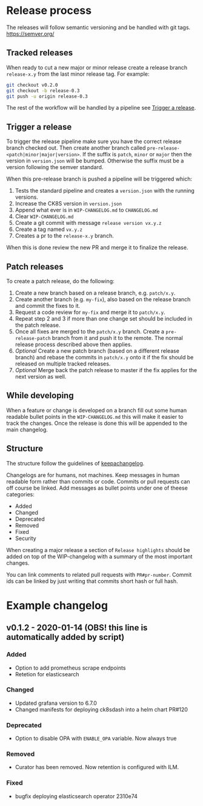 # Release process

The releases will follow semantic versioning and be handled with git tags.
https://semver.org/

## Tracked releases

When ready to cut a new major or minor release create a release branch
`release-x.y` from the last minor release tag. For example:
```bash
git checkout v0.2.0
git checkout -b release-0.3
git push -u origin release-0.3
```
The rest of the workflow will be handled by a pipeline see
[Trigger a release](#trigger-a-release).

## Trigger a release

To trigger the release pipeline make sure you have the correct release branch checked out. Then create another branch called `pre-release-<patch|minor|major|version>`.
If the suffix is `patch`, `minor` or `major` then the version in `version.json` will be bumped. Otherwise the suffix must be a version following the semver standard.

When this pre-release branch is pushed a pipeline will be triggered which:

1. Tests the standard pipeline and creates a `version.json` with the running versions.
2. Increase the CK8S version in `version.json`
3. Append what ever is in `WIP-CHANGELOG.md` to `CHANGELOG.md`
4. Clear `WIP-CHANGELOG.md`
4. Create a git commit with message `release version vx.y.z`
5. Create a tag named `vx.y.z`
6. Creates a pr to the `release-x.y` branch.

When this is done review the new PR and merge it to finalize the release.

## Patch releases

To create a patch release, do the following:

1. Create a new branch based on a release branch, e.g. `patch/x.y`.
2. Create another branch (e.g. `my-fix`), also based on the release branch and
   commit the fixes to it.
3. Request a code review for `my-fix` and merge it to `patch/x.y`.
4. Repeat step 2 and 3 if more than one change set should be included in the
   patch release.
5. Once all fixes are merged to the `patch/x.y` branch. Create a
   `pre-release-patch` branch from it and push it to the remote. The normal
   release process described above then applies.
6. *Optional* Create a new patch branch (based on a different release branch)
   and rebase the commits in `patch/x.y` onto it if the fix should be released
   on multiple tracked releases.
7. *Optional* Merge back the patch release to master if the fix applies for the
   next version as well.

## While developing

When a feature or change is developed on a branch fill out some human readable
bullet points in the `WIP-CHANGELOG.md` this will make it easier to track the changes.
Once the release is done this will be appended to the main changelog.

## Structure

The structure follow the guidelines of [keepachangelog](https://keepachangelog.com/en/1.0.0/).

Changelogs are for humans, not machines. Keep messages in human readable form rather
than commits or code. Commits or pull requests can off course be linked. Add messages
as bullet points under one of theese categories:

* Added
* Changed
* Deprecated
* Removed
* Fixed
* Security

When creating a major release a section of `Release highlights` should be added
on top of the WIP-changelog with a summary of the most important changes.

You can link comments to related pull requests with `PR#pr-number`. Commit ids can be linked
by just writing that commits short hash or full hash.

# Example changelog

## v0.1.2 - 2020-01-14  (OBS! this line is automatically added by script)

### Added

* Option to add prometheus scrape endpoints
* Retetion for elasticsearch

### Changed

* Updated grafana version to 6.7.0
* Changed manifests for deploying ck8sdash into a helm chart PR#120

### Deprecated

* Option to disable OPA with `ENABLE_OPA` variable. Now always true

### Removed

* Curator has been removed. Now retention is configured with ILM.

### Fixed

* bugfix deploying elasticsearch operator 2310e74
